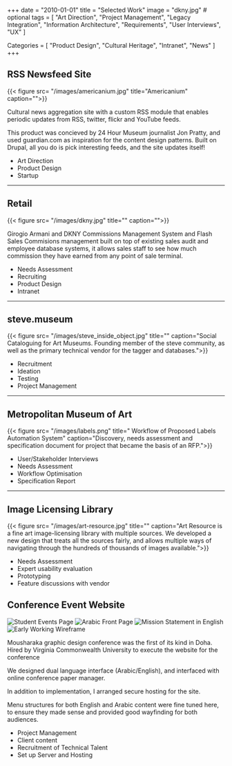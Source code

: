 +++
date = "2010-01-01"
title = "Selected Work"
image = "dkny.jpg" # optional
tags = [
    "Art Direction",
    "Project Management",
    "Legacy Integration",
    "Information Architecture",
    "Requirements",
    "User Interviews",
    "UX"
    ]

Categories = [
       "Product Design",
       "Cultural Heritage",
       "Intranet",
       "News"
]
+++


## RSS Newsfeed Site
{{< figure src= "/images/americanium.jpg" title="Americanium" caption="">}}

Cultural news aggregation site with a custom RSS module that enables periodic updates from RSS, twitter, flickr and YouTube feeds.

This product was concieved by 24 Hour Museum journalist Jon Pratty, and used  guardian.com as inspiration for the content design patterns. Built on Drupal, all you do is pick interesting feeds, and the site updates itself!

- Art Direction
- Product Design
- Startup

---

## Retail
{{< figure src= "/images/dkny.jpg" title="" caption="">}}


Girogio Armani and DKNY Commissions Management System and Flash Sales
Commisions management built on top of existing sales audit and employee database systems, it allows sales staff to see how much commission they have earned from any point of sale terminal.

- Needs Assessment
- Recruiting
- Product Design
- Intranet

---

## steve.museum
{{< figure src= "/images/steve_inside_object.jpg"  title="" caption="Social Cataloguing for Art Museums. Founding member of the steve community, as well as the primary technical vendor for the tagger and databases.">}}

- Recruitment
- Ideation
- Testing
- Project Management

---

## Metropolitan Museum of Art
{{< figure src= "/images/labels.png" title=" Workflow of Proposed Labels Automation System" caption="Discovery, needs assessment and specification document for project that became the basis of an RFP.">}}

- User/Stakeholder Interviews
- Needs Assessment
- Workflow Optimisation
- Specification Report

---


## Image Licensing Library 

{{< figure src= "/images/art-resource.jpg" title="" caption="Art Resource is a fine art image-licensing library with multiple sources. We developed a new design that treats all the sources fairly, and allows multiple ways of navigating through the hundreds of thousands of images available.">}}

- Needs Assessment
- Expert usability evaluation
- Prototyping
- Feature discussions with vendor


## Conference Event Website

<div class="main-carousel js-flickity"
  data-flickity-options='{ "imagesLoaded": true,"cellAlign": "left", "contain": true,  "accessibility": true }'>
    <img src="/images/mo/student-events.jpg" alt="Student Events Page">
    <img src="/images/mo/arabic.png" alt="Arabic Front Page">
    <img src="/images/mo/vision.png" alt="Mission Statement in English">
    <img src="/images/mo/wireframe-icograda-mousharaka.png" alt="Early Working Wireframe">
</div>

Mousharaka graphic design conference was the first of its kind in Doha. Hired by Virginia Commonwealth University to execute the website for the conference

We designed dual language interface (Arabic/English), and interfaced with online conference paper manager.

In addition to implementation, I arranged secure hosting for the site. 

Menu structures for both English and Arabic content were fine tuned here, to ensure they made sense and provided good wayfinding for both audiences.

- Project Management
- Client content
- Recruitment of Technical Talent
- Set up Server and Hosting


